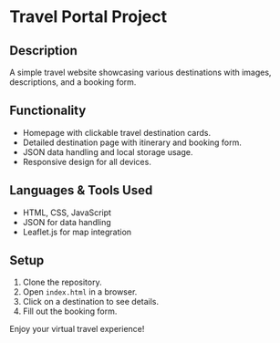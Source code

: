 # Travel Portal Project

## Description
A simple travel website showcasing various destinations with images, descriptions, and a booking form.

## Functionality
- Homepage with clickable travel destination cards.
- Detailed destination page with itinerary and booking form.
- JSON data handling and local storage usage.
- Responsive design for all devices.

## Languages & Tools Used
- HTML, CSS, JavaScript
- JSON for data handling
- Leaflet.js for map integration

## Setup
1. Clone the repository.
2. Open `index.html` in a browser.
3. Click on a destination to see details.
4. Fill out the booking form.

Enjoy your virtual travel experience!
